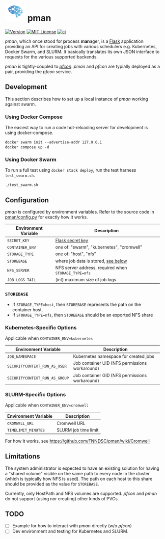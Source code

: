 # ![ChRIS logo](https://github.com/FNNDSC/ChRIS_ultron_backEnd/blob/master/docs/assets/logo_chris.png) pman

[![Version](https://img.shields.io/docker/v/fnndsc/pman?sort=semver)](https://hub.docker.com/r/fnndsc/pman)
[![MIT License](https://img.shields.io/github/license/fnndsc/pman)](LICENSE)
[![ci](https://github.com/FNNDSC/pman/actions/workflows/ci.yml/badge.svg)](https://github.com/FNNDSC/pman/actions/workflows/ci.yml)

_pman_, which once stood for **p**rocess **man**ager,
is a [Flask](https://flask-restful.readthedocs.io/) application
providing an API for creating jobs with various schedulers e.g.
Kubernetes, Docker Swarm, and SLURM.
It basically translates its own JSON interface to requests for
the various supported backends.

_pman_ is tightly-coupled to
[_pfcon_](https://github.com/FNNDSC/pfcon). _pman_ and _pfcon_
are typially deployed as a pair, providing the _pfcon_ service.

## Development

This section describes how to set up a local instance of *pman* working against swarm.

### Using Docker Compose

The easiest way to run a code hot-reloading server for
development is using docker-compose.

```shell
docker swarm init --advertise-addr 127.0.0.1
docker compose up -d
```

### Using Docker Swarm

To run a full test using `docker stack deploy`,
run the test harness `test_swarm.sh`.

```shell
./test_swarm.sh
```

## Configuration

_pman_ is configured by environment variables.
Refer to the source code in [pman/config.py](pman/config.py)
for exactly how it works.

| Environment Variable | Description                                          |
|----------------------|------------------------------------------------------|
| `SECRET_KEY`         | [Flask secret key][flask docs]                       |
| `CONTAINER_ENV`      | one of: "swarm", "kubernetes", "cromwell"            |
| `STORAGE_TYPE`       | one of: "host", "nfs"                                |
| `STOREBASE`          | where job data is stored, [see below](#STOREBASE)    |
| `NFS_SERVER`         | NFS server address, required when `STORAGE_TYPE=nfs` |
| `JOB_LOGS_TAIL`      | (int) maximum size of job logs                       |

[flask docs]: https://flask.palletsprojects.com/en/2.1.x/config/#SECRET_KEY

### `STOREBASE`

- If `STORAGE_TYPE=host`, then `STOREBASE` represents the path on the
container host.
- If `STORAGE_TYPE=nfs`, then `STOREBASE` should be an exported NFS share

### Kubernetes-Specific Options

Applicable when `CONTAINER_ENV=kubernetes`

| Environment Variable           | Description                                     |
|--------------------------------|-------------------------------------------------|
| `JOB_NAMESPACE`                | Kubernetes namespace for created jobs           |
| `SECURITYCONTEXT_RUN_AS_USER`  | Job container UID (NFS permissions workaround)  |
| `SECURITYCONTEXT_RUN_AS_GROUP` | Job container GID  (NFS permissions workaround) |

### SLURM-Specific Options

Applicable when `CONTAINER_ENV=cromwell`

| Environment Variable | Description                                          |
|----------------------|------------------------------------------------------|
| `CROMWELL_URL`       | Cromwell URL                                         |
| `TIMELIMIT_MINUTES`  | SLURM job time limit                                 |

For how it works, see https://github.com/FNNDSC/pman/wiki/Cromwell

## Limitations

The system administrator is expected to have an existing solution for having
a "shared volume" visible on the same path to every node in the cluster
(which is typically how NFS is used). The path on each host to this share
should be provided as the value for `STOREBASE`.

Currently, only HostPath and NFS volumes are supported.
_pfcon_ and _pman_ do not support (using nor creating) other kinds of PVCs.

## TODO

- [ ] Example for how to interact with _pman_ directly (w/o _pfcon_)
- [ ] Dev environment and testing for Kubernetes and SLURM.
